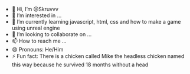 - 👋 Hi, I’m @Skruvvv
- 👀 I’m interested in ...
- 🌱 I’m currently learning javascript, html, css and how to make a game using unreal engine
- 💞️ I’m looking to collaborate on ...
- 📫 How to reach me ...
- 😄 Pronouns: He/Him
- ⚡ Fun fact: There is a chicken called Mike the headless chicken named this way because he survived 18 months without a head
